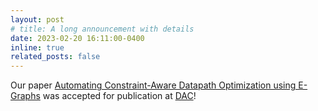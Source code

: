 ```yaml
---
layout: post
# title: A long announcement with details
date: 2023-02-20 16:11:00-0400
inline: true
related_posts: false
---
```


Our paper [Automating Constraint-Aware Datapath Optimization using E-Graphs](https://arxiv.org/abs/2303.01839) was accepted for publication at [DAC](https://www.dac.com/)!
